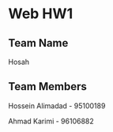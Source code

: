 # Web HW1

## Team Name
Hosah

## Team Members
Hossein Alimadad - 95100189

Ahmad Karimi - 96106882

